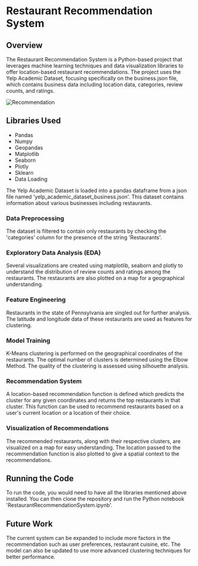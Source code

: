 # Restaurant Recommendation System
## Overview
The Restaurant Recommendation System is a Python-based project that leverages machine learning techniques and data visualization libraries to offer location-based restaurant recommendations. The project uses the Yelp Academic Dataset, focusing specifically on the business.json file, which contains business data including location data, categories, review counts, and ratings.
 
![Recommendation]("./recom.png")

## Libraries Used
- Pandas
- Numpy
- Geopandas
- Matplotlib
- Seaborn
- Plotly
- Sklearn
- Data Loading

The Yelp Academic Dataset is loaded into a pandas dataframe from a json file named 'yelp_academic_dataset_business.json'. This dataset contains information about various businesses including restaurants.

### Data Preprocessing
The dataset is filtered to contain only restaurants by checking the 'categories' column for the presence of the string 'Restaurants'.

### Exploratory Data Analysis (EDA)
Several visualizations are created using matplotlib, seaborn and plotly to understand the distribution of review counts and ratings among the restaurants. The restaurants are also plotted on a map for a geographical understanding.

### Feature Engineering
Restaurants in the state of Pennsylvania are singled out for further analysis. The latitude and longitude data of these restaurants are used as features for clustering.

### Model Training
K-Means clustering is performed on the geographical coordinates of the restaurants. The optimal number of clusters is determined using the Elbow Method. The quality of the clustering is assessed using silhouette analysis.

### Recommendation System
A location-based recommendation function is defined which predicts the cluster for any given coordinates and returns the top restaurants in that cluster. This function can be used to recommend restaurants based on a user's current location or a location of their choice.

### Visualization of Recommendations
The recommended restaurants, along with their respective clusters, are visualized on a map for easy understanding. The location passed to the recommendation function is also plotted to give a spatial context to the recommendations.

## Running the Code
To run the code, you would need to have all the libraries mentioned above installed. You can then clone the repository and run the Python notebook 'RestaurantRecommendationSystem.ipynb'.

## Future Work
The current system can be expanded to include more factors in the recommendation such as user preferences, restaurant cuisine, etc. The model can also be updated to use more advanced clustering techniques for better performance.
